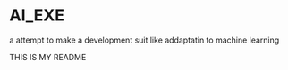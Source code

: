# AI_EXE
a attempt to make a development suit like addaptatin to machine learning

THIS IS MY README

